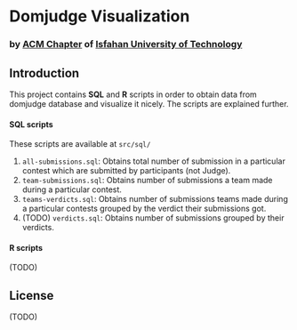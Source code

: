 # Domjudge Visualization
### by [ACM Chapter](http://cereg.iut.ac.ir) of [Isfahan University of Technology](http://iut.ac.ir)

## Introduction
This project contains **SQL** and **R** scripts in order to obtain data from domjudge database and visualize it nicely. The scripts are explained further.

#### SQL scripts
These scripts are available at `src/sql/`

1. `all-submissions.sql`: Obtains total number of submission in a particular contest which are submitted by participants (not Judge).  
2. `team-submissions.sql`: Obtains number of submissions a team made during a particular contest.  
3. `teams-verdicts.sql`: Obtains number of submissions teams made during a particular contests grouped by the verdict their submissions got.  
4. (TODO) `verdicts.sql`: Obtains number of submissions grouped by their verdicts.

#### R scripts
(TODO)

## License
(TODO)
